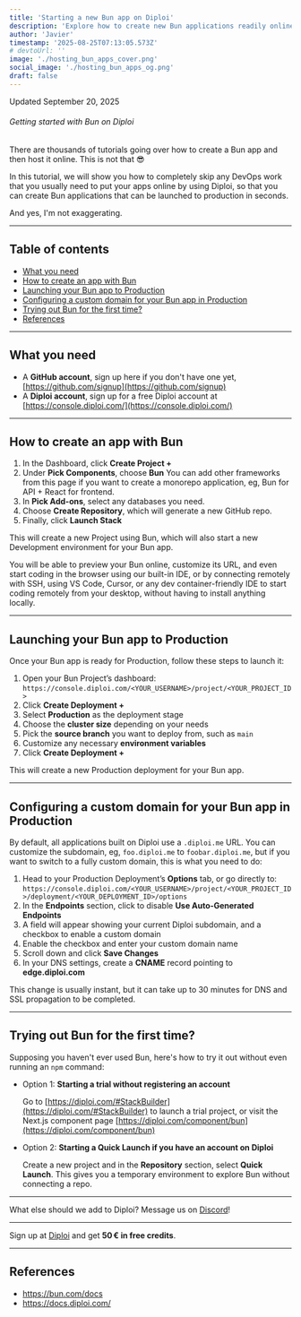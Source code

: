 ```yaml
---
title: 'Starting a new Bun app on Diploi'
description: 'Explore how to create new Bun applications readily online, without any server config'
author: 'Javier'
timestamp: '2025-08-25T07:13:05.573Z'
# devtoUrl: ''
image: './hosting_bun_apps_cover.png'
social_image: './hosting_bun_apps_og.png'
draft: false
---
```


Updated <time datetime="2025-09-20T15:03:05.000Z">September 20, 2025</time>

###### Getting started with Bun on Diploi

There are thousands of tutorials going over how to create a Bun app and then host it online. This is not that 😎

In this tutorial, we will show you how to completely skip any DevOps work that you usually need to put your apps online by using Diploi, so that you can create Bun applications that can be launched to production in seconds.

And yes, I'm not exaggerating.

---

## Table of contents

- [What you need](#what-you-need)
- [How to create an app with Bun](#how-to-create-an-app-with-bun)
- [Launching your Bun app to Production](#launching-your-bun-app-to-production)
- [Configuring a custom domain for your Bun app in Production](#configuring-a-custom-domain-for-your-bun-app-in-production)
- [Trying out Bun for the first time?](#trying-out-bun-for-the-first-time)
- [References](#references)

---

## What you need

- A **GitHub account**, sign up here if you don't have one yet, [https://github.com/signup](https://github.com/signup)
- A **Diploi account**, sign up for a free Diploi account at [https://console.diploi.com/](https://console.diploi.com/)

---

## How to create an app with Bun

1. In the Dashboard, click **Create Project +**
2. Under **Pick Components**, choose **Bun**
   You can add other frameworks from this page if you want to create a monorepo application, eg, Bun for API + React for frontend.
3. In **Pick Add-ons**, select any databases you need.
4. Choose **Create Repository**, which will generate a new GitHub repo.
5. Finally, click **Launch Stack**

This will create a new Project using Bun, which will also start a new Development environment for your Bun app.

You will be able to preview your Bun online, customize its URL, and even start coding in the browser using our built-in IDE, or by connecting remotely with SSH, using VS Code, Cursor, or any dev container-friendly IDE to start coding remotely from your desktop, without having to install anything locally.

---

## Launching your Bun app to Production

Once your Bun app is ready for Production, follow these steps to launch it:

1. Open your Bun Project’s dashboard:
   `https://console.diploi.com/<YOUR_USERNAME>/project/<YOUR_PROJECT_ID>`
2. Click **Create Deployment +**
3. Select **Production** as the deployment stage
4. Choose the **cluster size** depending on your needs
5. Pick the **source branch** you want to deploy from, such as `main`
6. Customize any necessary **environment variables**
7. Click **Create Deployment +**

This will create a new Production deployment for your Bun app.

---

## Configuring a custom domain for your Bun app in Production

By default, all applications built on Diploi use a `.diploi.me` URL. You can customize the subdomain, eg, `foo.diploi.me` to `foobar.diploi.me`, but if you want to switch to a fully custom domain, this is what you need to do:

1. Head to your Production Deployment’s **Options** tab, or go directly to:
   `https://console.diploi.com/<YOUR_USERNAME>/project/<YOUR_PROJECT_ID>/deployment/<YOUR_DEPLOYMENT_ID>/options`
2. In the **Endpoints** section, click to disable **Use Auto‑Generated Endpoints**
3. A field will appear showing your current Diploi subdomain, and a checkbox to enable a custom domain
4. Enable the checkbox and enter your custom domain name
5. Scroll down and click **Save Changes**
6. In your DNS settings, create a **CNAME** record pointing to **edge.diploi.com**

This change is usually instant, but it can take up to 30 minutes for DNS and SSL propagation to be completed.

---

## Trying out Bun for the first time?

Supposing you haven't ever used Bun, here's how to try it out without even running an `npm` command:

- Option 1: **Starting a trial without registering an account**

  Go to [https://diploi.com/#StackBuilder](https://diploi.com/#StackBuilder) to launch a trial project, or visit the Next.js component page [https://diploi.com/component/bun](https://diploi.com/component/bun)

- Option 2: **Starting a Quick Launch if you have an account on Diploi**

  Create a new project and in the **Repository** section, select **Quick Launch**. This gives you a temporary environment to explore Bun without connecting a repo.

---

What else should we add to Diploi? Message us on [Discord](https://discord.gg/vvgQxVjC8G)!

---

Sign up at [Diploi](https://diploi.com/) and get **50 € in free credits**.

---

## References

- https://bun.com/docs
- https://docs.diploi.com/
